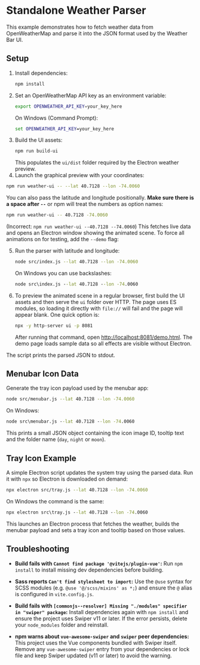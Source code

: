 # Standalone Weather Parser

This example demonstrates how to fetch weather data from OpenWeatherMap and parse it into the JSON format used by the Weather Bar UI.

## Setup

1. Install dependencies:
   ```bash
   npm install
   ```
2. Set an OpenWeatherMap API key as an environment variable:
   ```bash
   export OPENWEATHER_API_KEY=your_key_here
   ```
   On Windows (Command Prompt):
   ```cmd
   set OPENWEATHER_API_KEY=your_key_here
   ```
3. Build the UI assets:
   ```bash
   npm run build-ui
   ```
   This populates the `ui/dist` folder required by the Electron weather preview.
4. Launch the graphical preview with your coordinates:
  ```bash
  npm run weather-ui -- --lat 40.7128 --lon -74.0060
  ```
   You can also pass the latitude and longitude positionally. **Make sure there is a space after `--`** or npm will treat the numbers as option names:
  ```bash
  npm run weather-ui -- 40.7128 -74.0060
  ```
  (Incorrect: `npm run weather-ui --40.7128 --74.0060`)
  This fetches live data and opens an Electron window showing the animated scene.
  To force all animations on for testing, add the `--demo` flag:

5. Run the parser with latitude and longitude:
   ```bash
   node src/index.js --lat 40.7128 --lon -74.0060
   ```
   On Windows you can use backslashes:
   ```cmd
   node src\index.js --lat 40.7128 --lon -74.0060
   ```
6. To preview the animated scene in a regular browser, first build the UI
   assets and then serve the `ui` folder over HTTP. The page uses ES modules,
   so loading it directly with `file://` will fail and the page will appear blank.
   One quick option is:
   ```bash
   npx -y http-server ui -p 8081
   ```
   After running that command, open <http://localhost:8081/demo.html>. The
   demo page loads sample data so all effects are visible without Electron.

The script prints the parsed JSON to stdout.

## Menubar Icon Data

Generate the tray icon payload used by the menubar app:

```bash
node src/menubar.js --lat 40.7128 --lon -74.0060
```
On Windows:
```cmd
node src\menubar.js --lat 40.7128 --lon -74.0060
```

This prints a small JSON object containing the icon image ID, tooltip text and the folder name (`day`, `night` or `moon`).

## Tray Icon Example

A simple Electron script updates the system tray using the parsed data. Run it with `npx` so Electron is downloaded on demand:

```bash
npx electron src/tray.js --lat 40.7128 --lon -74.0060
```
On Windows the command is the same:
```cmd
npx electron src\tray.js --lat 40.7128 --lon -74.0060
```

This launches an Electron process that fetches the weather, builds the menubar payload and sets a tray icon and tooltip based on those values.

## Troubleshooting

- **Build fails with `Cannot find package '@vitejs/plugin-vue'`:** Run
  `npm install` to install missing dev dependencies before building.

- **Sass reports `Can't find stylesheet to import`:** Use the `@use` syntax
  for SCSS modules (e.g. `@use '@/scss/mixins' as *;`) and ensure the `@`
  alias is configured in `vite.config.js`.
- **Build fails with `[commonjs--resolver] Missing "./modules" specifier in
  "swiper" package`:** Install dependencies again with `npm install` and ensure
  the project uses Swiper v11 or later. If the error persists, delete your
  `node_modules` folder and reinstall.
- **npm warns about `vue-awesome-swiper` and `swiper` peer dependencies:**
  This project uses the Vue components bundled with Swiper itself. Remove any
  `vue-awesome-swiper` entry from your dependencies or lock file and keep
  Swiper updated (v11 or later) to avoid the warning.
